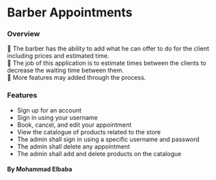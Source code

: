 # Barber Appointments


### Overview
:barber: The barber has the ability to add what he can offer to do for the client including prices and estimated time. <br>
:barber: The job of this  application is to estimate times between the clients to decrease the waiting time between them. <br>
:barber: More features may added through the process. <br>

### Features

- Sign up for an account
- Sign in using your username
- Book, cancel, and edit your appointment
- View the catalogue of products related to the store
- The admin shall sign in using a specific username and password
- The admin shall delete any appointment
- The admin shall add and delete products on the catalogue


#### By Mohammad Elbaba